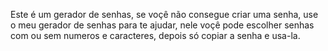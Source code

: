 Este é um gerador de senhas, se voçê não consegue criar uma senha, use o meu gerador de senhas para te ajudar, nele voçê pode escolher senhas com ou sem numeros e caracteres, depois só copiar a senha e usa-la.
